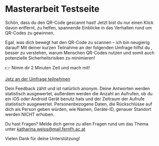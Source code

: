 # Masterarbeit Testseite

Schön, dass du den QR-Code gescannt hast! Jetzt bist du nur einen Klick davon entfernt, zu helfen, spannende Einblicke in das Verhalten rund um QR-Codes zu gewinnen.

Egal, was dich bewegt hat den QR-Code zu scannen – ich bin neugierig darauf! Mit deiner kurzen Teilnahme an der folgenden Umfrage hilfst du , besser zu verstehen, warum Menschen QR-Codes nutzen und somit auch potenzielle Sicherheitsrisiken zu minimieren!

👉 Nimm dir 2 Minuten Zeit und mach mit! 

[Jetz an der Umfrage teilnehmen](https://forms.gle/1TmB5khjTkcWhyhy5)

Dein Feedback zählt und ist natürlich anonym. Deine Antworten werden statistisch ausgewertet, außerdem werden die Anzahl an Aufrufen, ob du ein iOS oder Android Gerät benutz hats und der Zeitraum der Aufrufe statistisch ausgewertet. Personenbezogene Daten, die Rückschlüsse auf dich als Person geben würden, wie Namen, Geräte-ID, genauer Standort werden NICHT erhoben. 


Du hast Fragen? Melde dich gerne zu allen Fragen rund um das Thema unter katharina.weiss@mail.fernfh.ac.at

Vielen Dank für deine Unterstützung!



